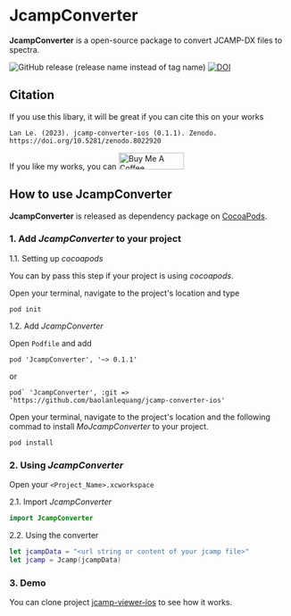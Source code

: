 # JcampConverter
**JcampConverter** is a open-source package to convert JCAMP-DX files to spectra.

![GitHub release (release name instead of tag name)](https://img.shields.io/github/v/release/baolanlequang/jcamp-converter-ios?include_prereleases&label=version)
[![DOI](https://zenodo.org/badge/DOI/10.5281/zenodo.8022919.svg)](https://doi.org/10.5281/zenodo.8022919)

## Citation
If you use this libary, it will be great if you can cite this on your works

```citation
Lan Le. (2023). jcamp-converter-ios (0.1.1). Zenodo. https://doi.org/10.5281/zenodo.8022920
```


If you like my works, you can <a href="https://www.buymeacoffee.com/baolanlequang" target="_blank"><img src="https://cdn.buymeacoffee.com/buttons/v2/default-yellow.png" alt="Buy Me A Coffee" style="height: 30px !important;width: 117px !important;" ></a>

## How to use JcampConverter
**JcampConverter** is released as dependency package on [CocoaPods](https://cocoapods.org/). 

### 1. Add *JcampConverter* to your project
1.1. Setting up *cocoapods*

You can by pass this step if your project is using *cocoapods*.

Open your terminal, navigate to the project's location and type

```
pod init
```

1.2. Add *JcampConverter*


Open `Podfile` and add

```
pod 'JcampConverter', '~> 0.1.1'
```

or
```
pod` 'JcampConverter', :git => 'https://github.com/baolanlequang/jcamp-converter-ios'
```
 
Open your terminal, navigate to the project's location and the following commad to install *MoJcampConverter* to your project.

```
pod install
```

### 2. Using *JcampConverter*
Open your `<Project_Name>.xcworkspace`

2.1. Import *JcampConverter*

```swift
import JcampConverter
```

2.2. Using the converter
```swift
let jcampData = "<url string or content of your jcamp file>"
let jcamp = Jcamp(jcampData)

```

### 3. Demo
You can clone project [jcamp-viewer-ios](https://github.com/baolanlequang/jcamp-viewer-ios) to see how it works.
            
            

